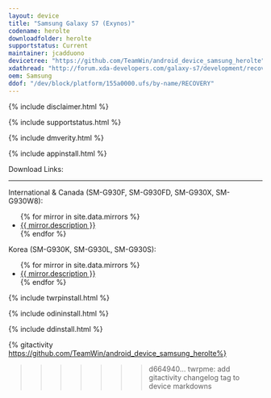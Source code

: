 ```yaml
---
layout: device
title: "Samsung Galaxy S7 (Exynos)"
codename: herolte
downloadfolder: herolte
supportstatus: Current
maintainer: jcadduono
devicetree: "https://github.com/TeamWin/android_device_samsung_herolte"
xdathread: "http://forum.xda-developers.com/galaxy-s7/development/recovery-official-twrp-herolte-t3333770"
oem: Samsung
ddof: "/dev/block/platform/155a0000.ufs/by-name/RECOVERY"
---
```


{% include disclaimer.html %}

{% include supportstatus.html %}

{% include dmverity.html %}

{% include appinstall.html %}

<div class='page-heading'>Download Links:</div>
<hr />
<p class="text">International &amp; Canada (SM-G930F, SM-G930FD, SM-G930X, SM-G930W8):</p>
<ul>
{% for mirror in site.data.mirrors %}
  <li>
    <a href="{{ mirror.baseurl }}herolte">
      {{ mirror.description }}
    </a>
  </li>
{% endfor %}
</ul>
<p class="text">Korea (SM-G930K, SM-G930L, SM-G930S):</p>
<ul>
{% for mirror in site.data.mirrors %}
  <li>
    <a href="{{ mirror.baseurl }}heroltekor">
      {{ mirror.description }}
    </a>
  </li>
{% endfor %}
</ul>

{% include twrpinstall.html %}

{% include odininstall.html %}

{% include ddinstall.html %}

{% gitactivity  https://github.com/TeamWin/android_device_samsung_herolte%}
>>>>>>> d664940... twrpme: add gitactivity changelog tag to device markdowns
